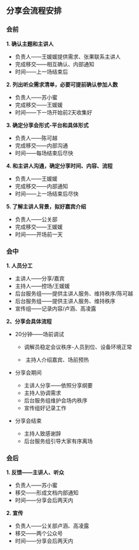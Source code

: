 ## 分享会流程安排

### 会前

**1. 确认主题和主讲人**

- 负责人——王媛媛提供需求、张果联系主讲人
- 完成移交——相互确认、内部通知
- 时间——上一场结束后

**2. 列出听众需求清单，必要可提前确认参加人数**

- 负责人——苏小蜜
- 完成移交——王媛媛
- 时间——下一场开始前2天收集好

**3. 确定分享会形式-平台和具体形式**

- 负责人——陈可越
- 完成移交——内部沟通
- 时间——每场结束后尽快

**4. 和主讲人沟通，确定分享时间、内容、流程**

- 负责人——王媛媛
- 完成移交——内部通知
- 时间——上一场结束后尽快

**5. 了解主讲人背景，拟好嘉宾介绍**

- 负责人——公关部
- 完成移交——王媛媛
- 时间——开场前一天

### 会中

**1. 人员分工**

- 主讲人——分享/嘉宾
- 主持人——控场/王媛媛
- 后台服务组——提供主讲人服务、维持秩序/陈可越
- 后台服务组——提供主讲人服务、维持秩序
- 宣传组——记录内容/卢涵、高凌露

**2、分享会具体流程**

- 20分钟——场前调试

  - 调解员稳定会议秩序-人员到位、设备环境正常


  - ​ 主持人介绍嘉宾、场前预热


- 分享会期间

  - 主讲人分享——依照分享纲要
  - 主持人协调需求
  - 后台服务组维护会场内秩序
  - 宣传组好记录工作


- 分享会结束
  - 主持人致感谢辞
  - 后台服务组引导大家有序离场

### 会后

**1. 反馈——主讲人、听众**

- 负责人——苏小蜜
- 移交——形成文档内部通知
- 时间——分享会后两天内

**2. 宣传**

- 负责人——公关部卢涵、高凌露
- 移交——两个公众号
- 时间——分享会后两天内